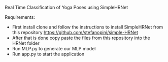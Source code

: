 Real Time Classification of Yoga Poses using SimpleHRNet

Requirements:

- First install clone and follow the instructions to install SimpleHRNet from this repository https://github.com/stefanopini/simple-HRNet
- After that is done copy paste the files from this repository into the HRNet folder
- Run MLP.py to generate our MLP model
- Run app.py to start the application

